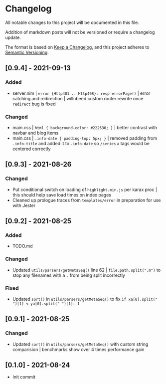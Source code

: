 # Changelog

All notable changes to this project will be documented in this file.

Addition of markdown posts will not be versioned or require a changelog update.

The format is based on [Keep a Changelog](https://keepachangelog.com/en/1.0.0/),
and this project adheres to [Semantic Versioning](https://semver.org/spec/v2.0.0.html).

## [0.9.4] - 2021-09-13

### Added

- server.nim | `error {Http401 .. Http408}: resp errorPage()` | error catching and redirection | willnbeed custom router rewrite once `redirect` bug is fixed

### Changed

- main.css | `html { background-color: #222530; }` | better contrast with navbar and blog items
- main.css | `.info-date { padding-top: 5px; }` | removed padding from `.info-title` and added it to `.info-date` so `/series` `a` tags would be centered correctly

## [0.9.3] - 2021-08-26

### Changed

- Put conditional switch on loading of `highlight.min.js` per karax proc | this should help save load times on index pages
- Cleaned up prologue traces from `templates/error` in preparation for use with Jester

## [0.9.2] - 2021-08-25

### Added

- TODO.md

### Changed

- Updated `utils/parsers/getMetaSeq()` line 62 | `file.path.split(".m")` to stop any filenames with a `.` from being split incorrectly

### Fixed

- Updated `sort()` in `utils/parsers/getMetaSeq()` to fix `if xa[0].split(" ")[1] < ya[0].split(" ")[1]: 1`

## [0.9.1] - 2021-08-25

### Changed

- Updated `sort()` in `utils/parsers/getMetaSeq()` with custom string comparision | benchmarks show over 4 times performance gain

## [0.1.0] - 2021-08-24

- Init commit
